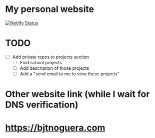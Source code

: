 # My personal website
[![Netlify Status](https://api.netlify.com/api/v1/badges/520054dc-9f68-4356-be3f-6387e24d3949/deploy-status)](https://app.netlify.com/sites/bjtnoguera/deploys)

# TODO
- [ ] Add private repos to projects section
    - [ ] Find school projects
    - [ ] Add description of those projects
    - [ ] Add a "send email to me to view these projects"

# Other website link (while I wait for DNS verification)
# https://bjtnoguera.com

